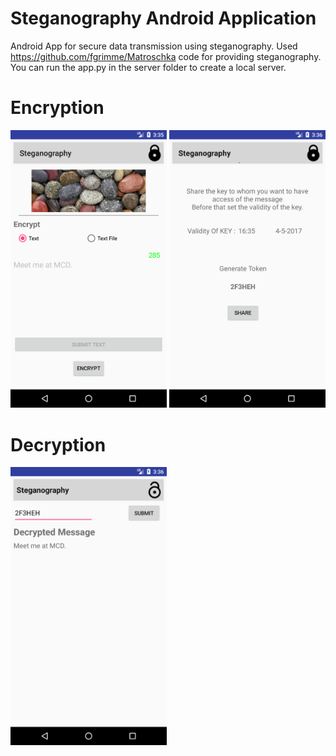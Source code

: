 # Steganography Android Application
Android App for secure data transmission using steganography. Used https://github.com/fgrimme/Matroschka code for providing steganography.
You can run the app.py in the server folder to create a local server.

# Encryption

<img src="/resources/enc_first.png" alt="Matroschka" width="250px"> <img src="/resources/enc_second.png" alt="Matroschka" width="250px">

# Decryption

<img src="/resources/dec.png" alt="Matroschka" width="250px">

